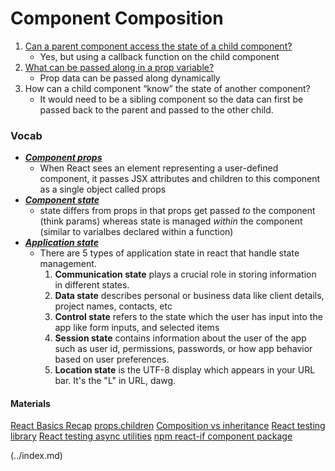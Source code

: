 # Component Composition

1. [Can a parent component access the state of a child component?](https://linguinecode.com/post/get-child-component-state-from-parent-component)
   - Yes, but using a callback function on the child component
2. [What can be passed along in a prop variable?](https://medium.com/@cristi.nord/props-and-how-to-pass-props-to-components-in-react-part-1-b4c257381654)
   - Prop data can be passed along dynamically
3. How can a child component “know” the state of another component?
   - It would need to be a sibling component so the data can first be passed back to the parent and passed to the other child.

### Vocab

- [**_Component props_**]()
  - When React sees an element representing a user-defined component, it passes JSX attributes and children to this component as a single object called props
- [**_Component state_**](https://reactjs.org/docs/faq-state.html)
  - state differs from props in that props get passed _to_ the component (think params) whereas state is managed _within_ the component (similar to varialbes declared within a function)
- [**_Application state_**](https://medium.com/@devisha.singh/5-types-of-application-state-in-react-and-how-they-help-in-state-management-a6a76cb1479e)
  - There are 5 types of application state in react that handle state management.
    1. **Communication state** plays a crucial role in storing information in different states.
    1. **Data state** describes personal or business data like client details, project names, contacts, etc
    1. **Control state** refers to the state which the user has input into the app like form inputs, and selected items
    1. **Session state** contains information about the user of the app such as user id, permissions, passwords, or how app behavior based on user preferences.
    1. **Location state** is the UTF-8 display which appears in your URL bar. It's the "L" in URL, dawg.

#### Materials

[React Basics Recap](https://www.freecodecamp.org/news/these-are-the-concepts-you-should-know-in-react-js-after-you-learn-the-basics-ee1d2f4b8030/)
[props.children](https://codeburst.io/a-quick-intro-to-reacts-props-children-cb3d2fce4891)
[Composition vs inheritance](https://reactjs.org/docs/composition-vs-inheritance.html)
[React testing library](https://testing-library.com/docs/react-testing-library/example-intro/)
[React testing async utilities](https://testing-library.com/docs/dom-testing-library/api-async/)
[npm react-if component package](https://www.npmjs.com/package/react-if)

 (../index.md)
